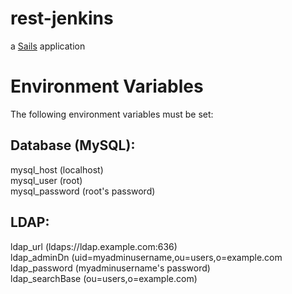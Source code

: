 # rest-jenkins

a [Sails](http://sailsjs.org) application

# Environment Variables
The following environment variables must be set:

## Database (MySQL):
mysql_host (localhost) <br />
mysql_user (root) <br />
mysql_password (root's password) <br />

## LDAP:
ldap_url (ldaps://ldap.example.com:636) <br />
ldap_adminDn (uid=myadminusername,ou=users,o=example.com <br />
ldap_password (myadminusername's password) <br />
ldap_searchBase (ou=users,o=example.com) <br />